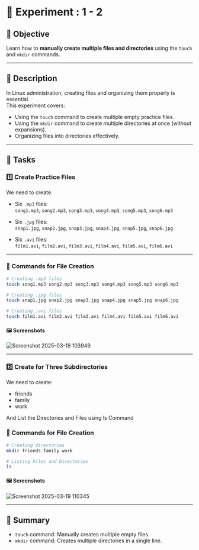 # 🧪 Experiment : 1 - 2

## 📌 Objective

Learn how to **manually create multiple files and directories** using the `touch` and `mkdir` commands.

---

## 📝 Description

In Linux administration, creating files and organizing them properly is essential.  
This experiment covers:

- Using the `touch` command to create multiple empty practice files.
- Using the `mkdir` command to create multiple directories at once (without expansions).
- Organizing files into directories effectively.

---

## 🚀 Tasks

### 1️⃣ Create Practice Files

We need to create:

- Six `.mp3` files:  
  `song1.mp3`, `song2.mp3`, `song3.mp3`, `song4.mp3`, `song5.mp3`, `song6.mp3`
  
- Six `.jpg` files:  
  `snap1.jpg`, `snap2.jpg`, `snap3.jpg`, `snap4.jpg`, `snap5.jpg`, `snap6.jpg`
  
- Six `.avi` files:  
  `film1.avi`, `film2.avi`, `film3.avi`, `film4.avi`, `film5.avi`, `film6.avi`

---

### 🔧 Commands for File Creation

```bash
# Creating .mp3 files
touch song1.mp3 song2.mp3 song3.mp3 song4.mp3 song5.mp3 song6.mp3

# Creating .jpg files
touch snap1.jpg snap2.jpg snap3.jpg snap4.jpg snap5.jpg snap6.jpg

# Creating .avi files
touch film1.avi film2.avi film3.avi film4.avi film5.avi film6.avi

```

#### 🖼️ Screenshots

![Screenshot 2025-03-19 103949](https://github.com/user-attachments/assets/dfc54b98-72b5-4b01-b2c6-a164b5edcffd)

---

### 2️⃣ Create for Three Subdirectories 

We need to create:

- friends
- family
- work

And List the Directories and Files using ls Command

### 🔧 Commands for File Creation

```bash
# Creating directories
mkdir friends family work

# Listing Files and Directories
ls
```

#### 🖼️ Screenshots

![Screenshot 2025-03-19 110345](https://github.com/user-attachments/assets/c36730dd-7d77-4ff4-9313-13fc7e5b61bf)

---

## 🎯 Summary
- `touch` command: Manually creates multiple empty files.
- `mkdir` command: Creates multiple directories in a single line.
